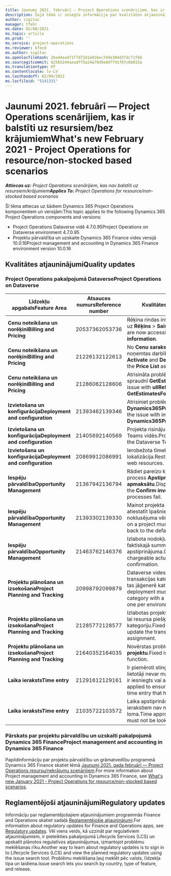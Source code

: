 ```yaml
---
title: Jaunumi 2021. februārī — Project Operations scenārijiem, kas ir balstīti uz resursiem/bez krājumiem
description: Šajā tēmā ir sniegta informācija par kvalitātes atjauninājumiem, kas pieejami 2021. gada februāra laidienā Project Operations resursu/bez krājumu scenārijiem.
author: sigitac
manager: tfehr
ms.date: 02/08/2021
ms.topic: article
ms.prod: ''
ms.service: project-operations
ms.reviewer: kfend
ms.author: sigitac
ms.openlocfilehash: 2ba44ea471f7d72d1e816ec74de304d3fdcf1f68
ms.sourcegitcommit: 625b5244aaadff5a24a79d9addff91f87c6b015a
ms.translationtype: HT
ms.contentlocale: lv-LV
ms.lasthandoff: 02/09/2021
ms.locfileid: "5141331"
---
```

# <a name="whats-new-february-2021---project-operations-for-resourcenon-stocked-based-scenarios"></a><span data-ttu-id="e7d23-103">Jaunumi 2021. februārī — Project Operations scenārijiem, kas ir balstīti uz resursiem/bez krājumiem</span><span class="sxs-lookup"><span data-stu-id="e7d23-103">What's new February 2021 - Project Operations for resource/non-stocked based scenarios</span></span>

<span data-ttu-id="e7d23-104">_**Attiecas uz:** Project Operations scenārijiem, kas nav balstīti uz resursiem/krājumiem_</span><span class="sxs-lookup"><span data-stu-id="e7d23-104">_**Applies To:** Project Operations for resource/non-stocked based scenarios_</span></span>

<span data-ttu-id="e7d23-105">Šī tēma attiecas uz šādiem Dynamics 365 Project Operations komponentiem un versijām:</span><span class="sxs-lookup"><span data-stu-id="e7d23-105">This topic applies to the following Dynamics 365 Project Operations components and versions:</span></span>

- <span data-ttu-id="e7d23-106">Project Operations Dataverse vidē 4.7.0.95</span><span class="sxs-lookup"><span data-stu-id="e7d23-106">Project Operations on Dataverse environment 4.7.0.95</span></span>
- <span data-ttu-id="e7d23-107">Projektu pārvaldība un uzskaite Dynamics 365 Finance vides versijā 10.0.16</span><span class="sxs-lookup"><span data-stu-id="e7d23-107">Project management and accounting in Dynamics 365 Finance environment version 10.0.16</span></span> 

## <a name="quality-updates"></a><span data-ttu-id="e7d23-108">Kvalitātes atjauninājumi</span><span class="sxs-lookup"><span data-stu-id="e7d23-108">Quality updates</span></span>

### <a name="project-operations-on-dataverse"></a><span data-ttu-id="e7d23-109">Project Operations pakalpojumā Dataverse</span><span class="sxs-lookup"><span data-stu-id="e7d23-109">Project Operations on Dataverse</span></span>

| <span data-ttu-id="e7d23-110">**Līdzekļu apgabals**</span><span class="sxs-lookup"><span data-stu-id="e7d23-110">**Feature Area**</span></span> | <span data-ttu-id="e7d23-111">**Atsauces numurs**</span><span class="sxs-lookup"><span data-stu-id="e7d23-111">**Reference number**</span></span> | <span data-ttu-id="e7d23-112">**Kvalitātes atjauninājums**</span><span class="sxs-lookup"><span data-stu-id="e7d23-112">**Quality update**</span></span> |
| --- | --- | --- |
| <span data-ttu-id="e7d23-113">**Cenu noteikšana un norēķini**</span><span class="sxs-lookup"><span data-stu-id="e7d23-113">**Billing and Pricing**</span></span> | <span data-ttu-id="e7d23-114">2053736</span><span class="sxs-lookup"><span data-stu-id="e7d23-114">2053736</span></span> | <span data-ttu-id="e7d23-115">Rēķina rindas informācijai tagad var piekļūt, dodoties uz **Rēķins** > **Saistīta informācija**.</span><span class="sxs-lookup"><span data-stu-id="e7d23-115">Invoice line details are now accessible by going to **Invoice** > **Related information**.</span></span> |
| <span data-ttu-id="e7d23-116">**Cenu noteikšana un norēķini**</span><span class="sxs-lookup"><span data-stu-id="e7d23-116">**Billing and Pricing**</span></span> | <span data-ttu-id="e7d23-117">2122613</span><span class="sxs-lookup"><span data-stu-id="e7d23-117">2122613</span></span> | <span data-ttu-id="e7d23-118">No **Cenu saraksta** saistītajām entitījām tika noņemtas darbības **Aktivizēt** un **Deaktivizēt**.</span><span class="sxs-lookup"><span data-stu-id="e7d23-118">The **Activate** and **Deactivate** actions were removed from the **Price List** association entities.</span></span> |
| <span data-ttu-id="e7d23-119">**Cenu noteikšana un norēķini**</span><span class="sxs-lookup"><span data-stu-id="e7d23-119">**Billing and Pricing**</span></span> | <span data-ttu-id="e7d23-120">2128606</span><span class="sxs-lookup"><span data-stu-id="e7d23-120">2128606</span></span> | <span data-ttu-id="e7d23-121">Atrisināta problēma ar **ullReferenceException** spraudnī **GetEstimatesForProject** .</span><span class="sxs-lookup"><span data-stu-id="e7d23-121">Resolved the issue with **ullReferenceException** in the **GetEstimatesForProject** plug-in.</span></span> |
| <span data-ttu-id="e7d23-122">**Izvietošana un konfigurācija**</span><span class="sxs-lookup"><span data-stu-id="e7d23-122">**Deployment and configuration**</span></span> | <span data-ttu-id="e7d23-123">2139346</span><span class="sxs-lookup"><span data-stu-id="e7d23-123">2139346</span></span> | <span data-ttu-id="e7d23-124">Atrisiniet problēmu, importējot nepārvaldīto lēmumu **Dynamics365ProjectOperationsDualWrite**.</span><span class="sxs-lookup"><span data-stu-id="e7d23-124">Resolved the issue with importing unmanaged **Dynamics365ProjectOperationsDualWrite** solution.</span></span> |
| <span data-ttu-id="e7d23-125">**Izvietošana un konfigurācija**</span><span class="sxs-lookup"><span data-stu-id="e7d23-125">**Deployment and configuration**</span></span> | <span data-ttu-id="e7d23-126">2140569</span><span class="sxs-lookup"><span data-stu-id="e7d23-126">2140569</span></span> | <span data-ttu-id="e7d23-127">Projekta risinājumu nedrīkst instalēt Dataverse Teams vidēs.</span><span class="sxs-lookup"><span data-stu-id="e7d23-127">Project solution must not be installed in the Dataverse Teams environments.</span></span> |
| <span data-ttu-id="e7d23-128">**Izvietošana un konfigurācija**</span><span class="sxs-lookup"><span data-stu-id="e7d23-128">**Deployment and configuration**</span></span> | <span data-ttu-id="e7d23-129">2086991</span><span class="sxs-lookup"><span data-stu-id="e7d23-129">2086991</span></span> | <span data-ttu-id="e7d23-130">Ierobežota tīmekļu resursu pielāgošanas lokalizācija.</span><span class="sxs-lookup"><span data-stu-id="e7d23-130">Restricted customizing localization of web resources.</span></span> |
| <span data-ttu-id="e7d23-131">**Iespēju pārvaldība**</span><span class="sxs-lookup"><span data-stu-id="e7d23-131">**Opportunity Management**</span></span> | <span data-ttu-id="e7d23-132">2136794</span><span class="sxs-lookup"><span data-stu-id="e7d23-132">2136794</span></span> | <span data-ttu-id="e7d23-133">Rādiet pareizo kļūdas ziņojumu, kad neizdodas process **Apstiprināt rēķinu** vai **Atzīmēt rēķinu kā apmaksātu**.</span><span class="sxs-lookup"><span data-stu-id="e7d23-133">Display the correct error message when the **Confirm invoice** or **Mark invoice as paid** processes fail.</span></span> |
| <span data-ttu-id="e7d23-134">**Iespēju pārvaldība**</span><span class="sxs-lookup"><span data-stu-id="e7d23-134">**Opportunity Management**</span></span> | <span data-ttu-id="e7d23-135">2139330</span><span class="sxs-lookup"><span data-stu-id="e7d23-135">2139330</span></span> | <span data-ttu-id="e7d23-136">Mainot projekta vadītāju vai projektu, nedrīkst atiestatīt īpašnieku uzņēmumu atpakaļ uz noklusējuma vērtību.</span><span class="sxs-lookup"><span data-stu-id="e7d23-136">Changing the Project manager on a project must not reset the owning company back to the default value.</span></span> |
| <span data-ttu-id="e7d23-137">**Iespēju pārvaldība**</span><span class="sxs-lookup"><span data-stu-id="e7d23-137">**Opportunity Management**</span></span> | <span data-ttu-id="e7d23-138">2146376</span><span class="sxs-lookup"><span data-stu-id="e7d23-138">2146376</span></span> | <span data-ttu-id="e7d23-139">Izlabota nodokļu summa rēķinā neiekļaujamā faktiskajā summā tiek izveidota no rēķina apstiprinājuma.</span><span class="sxs-lookup"><span data-stu-id="e7d23-139">Corrected tax amount in a non-chargeable actual is created from invoice confirmation.</span></span> |
| <span data-ttu-id="e7d23-140">**Projektu plānošana un izsekošana**</span><span class="sxs-lookup"><span data-stu-id="e7d23-140">**Project Planning and Tracking**</span></span> | <span data-ttu-id="e7d23-141">2099879</span><span class="sxs-lookup"><span data-stu-id="e7d23-141">2099879</span></span> | <span data-ttu-id="e7d23-142">Dataverse vides izvietošanai jāizveido noklusējuma transakcijas kategorija ar statisku ID, nevis nejauši tas jāģenerē katrai videi.</span><span class="sxs-lookup"><span data-stu-id="e7d23-142">The Dataverse environment deployment must create a default transaction category with a static ID and not randomly generate one per environment.</span></span> |
| <span data-ttu-id="e7d23-143">**Projektu plānošana un izsekošana**</span><span class="sxs-lookup"><span data-stu-id="e7d23-143">**Project Planning and Tracking**</span></span> | <span data-ttu-id="e7d23-144">2128577</span><span class="sxs-lookup"><span data-stu-id="e7d23-144">2128577</span></span> | <span data-ttu-id="e7d23-145">Izlabotas projekta pakalpojumu lietotāju privilēģijas, lai resursa piešķirē atjauninātu transakcijas kategoriju.</span><span class="sxs-lookup"><span data-stu-id="e7d23-145">Fixed the Project service user privileges to update the transaction category on a resource assignment.</span></span> |
| <span data-ttu-id="e7d23-146">**Projektu plānošana un izsekošana**</span><span class="sxs-lookup"><span data-stu-id="e7d23-146">**Project Planning and Tracking**</span></span> | <span data-ttu-id="e7d23-147">2164035</span><span class="sxs-lookup"><span data-stu-id="e7d23-147">2164035</span></span> | <span data-ttu-id="e7d23-148">Novērstas problēmas ar funkciju **Kopēt projektu**.</span><span class="sxs-lookup"><span data-stu-id="e7d23-148">Fixed issues with the **Copy Project** function.</span></span> |
| <span data-ttu-id="e7d23-149">**Laika ieraksts**</span><span class="sxs-lookup"><span data-stu-id="e7d23-149">**Time entry**</span></span> | <span data-ttu-id="e7d23-150">2129161</span><span class="sxs-lookup"><span data-stu-id="e7d23-150">2129161</span></span> | <span data-ttu-id="e7d23-151">Ir piemēroti stingrāki ierobežojumi, lai nodrošinātu, ka lietotāji nevar mainīt un atjaunināt laika ierakstu, kas ir iesniegts vai apstiprināts.</span><span class="sxs-lookup"><span data-stu-id="e7d23-151">Tighter restrictions are applied to ensure users can't change and update a time entry that has been submitted or approved.</span></span> |
| <span data-ttu-id="e7d23-152">**Laika ieraksts**</span><span class="sxs-lookup"><span data-stu-id="e7d23-152">**Time entry**</span></span> | <span data-ttu-id="e7d23-153">2103572</span><span class="sxs-lookup"><span data-stu-id="e7d23-153">2103572</span></span> | <span data-ttu-id="e7d23-154">Laika apstiprināšanai ar projektu nesaistītiem laika ierakstiem nav nepieciešama projekta apstiprinātāja loma.</span><span class="sxs-lookup"><span data-stu-id="e7d23-154">Time approval for non-project time entries must not be looking for project approver role.</span></span> |

### <a name="project-management-and-accounting-in-dynamics-365-finance"></a><span data-ttu-id="e7d23-155">Pārskats par projektu pārvaldību un uzskaiti pakalpojumā Dynamics 365 Finance</span><span class="sxs-lookup"><span data-stu-id="e7d23-155">Project management and accounting in Dynamics 365 Finance</span></span> 

<span data-ttu-id="e7d23-156">Papildinformāciju par projektu pārvaldību un grāmatvedību programmā Dynamics 365 Finance skatiet tēmā [Jaunumi 2021. gada februārī — Project Operations resursu/nekrājumu scenārijiem](whats-new-jan-2021-resource-based.md).</span><span class="sxs-lookup"><span data-stu-id="e7d23-156">For more information about Project management and accounting in Dynamics 365 Finance, see [What's new January 2021 - Project Operations for resource/non-stocked based scenarios](whats-new-jan-2021-resource-based.md).</span></span>


## <a name="regulatory-updates"></a><span data-ttu-id="e7d23-157">Reglamentējoši atjauninājumi</span><span class="sxs-lookup"><span data-stu-id="e7d23-157">Regulatory updates</span></span>

<span data-ttu-id="e7d23-158">Informāciju par reglamentējošajiem atjauninājumiem programmās Finance and Operations skatiet sadaļā [Reglamentējošie atjauninājumi](https://docs.microsoft.com/dynamics365/finance/localizations/regulatory-updates).</span><span class="sxs-lookup"><span data-stu-id="e7d23-158">For information about regulatory updates for Finance and Operations apps, see [Regulatory updates](https://docs.microsoft.com/dynamics365/finance/localizations/regulatory-updates).</span></span> <span data-ttu-id="e7d23-159">Vēl viens veids, kā uzzināt par regulatīviem atjauninājumiem, ir pieteikties pakalpojumā Lifecycle Services (LCS) un apskatīt plānotos regulatīvos atjauninājumus, izmantojot problēmu meklēšanas rīku.</span><span class="sxs-lookup"><span data-stu-id="e7d23-159">Another way to learn about regulatory updates is to sign in to Lifecycle Services (LCS) and view the planned regulatory updates using the issue search tool.</span></span> <span data-ttu-id="e7d23-160">Problēmu meklēšana ļauj meklēt pēc valsts, līdzekļa tipa un laidiena.</span><span class="sxs-lookup"><span data-stu-id="e7d23-160">Issue search lets you search by country, type of feature, and release.</span></span>

